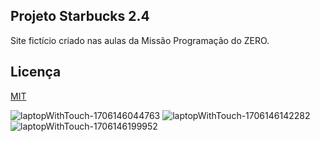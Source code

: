 

## Projeto Starbucks 2.4 
Site fictício criado nas aulas da Missão Programação do ZERO.


## Licença

[MIT](https://choosealicense.com/licenses/mit/)

![laptopWithTouch-1706146044763](https://github.com/DalilaSSR/Starbucks-2.4/assets/141681671/5411f474-a596-4540-985f-fb2a50f0165b)
![laptopWithTouch-1706146142282](https://github.com/DalilaSSR/Starbucks-2.4/assets/141681671/5ff7d9f7-66aa-4338-a9bc-842fb061f077)
![laptopWithTouch-1706146199952](https://github.com/DalilaSSR/Starbucks-2.4/assets/141681671/dac89d3c-5da5-47fc-8a6b-9e127cf36ef3)
